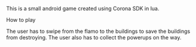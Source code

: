 This is a small android game created using Corona SDK in lua. 

How to play

The user has to swipe from the flamo to the buildings to save the buildings from destroying.
The user also has to collect the powerups on the way.

